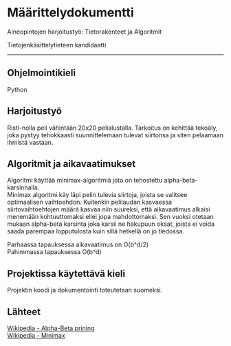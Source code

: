 # Määrittelydokumentti #

Aineopintojen harjoitustyö: Tietorakenteet ja Algoritmit

Tietojenkäsittelytieteen kandidaatti

----

## Ohjelmointikieli

Python

## Harjoitustyö

Risti-nolla peli vähintään 20x20 pelialustalla. Tarkoitus on kehittää tekoäly, joka pystyy tehokkaasti suunnittelemaan tulevat siirtonsa ja siten pelaamaan ihmistä vastaan.

## Algoritmit ja aikavaatimukset

Algoritmi käyttää minimax-algoritmiä jota on tehostettu alpha-beta-karsinnalla.  
Minimax algoritmi käy läpi pelin tulevia siirtoja, joista se valitsee optimaalisen vaihtoehdon. Kuitenkin pelilaudan kasvaessa siirtovaihtoehtojen määrä kasvaa niin suureksi, että aikavaatimus alkaisi menemään kohtuuttomaksi ellei jopa mahdottomaksi. Sen vuoksi otetaan mukaan alpha-beta karsinta joka karsii ne hakupuun oksat, joista ei voida saada parempaa lopputulosta kuin sillä hetkellä on jo tiedossa.

Parhaassa tapauksessa aikavaatimus on O(b^d/2)  
Pahimmassa tapauksessa O(b^d)

## Projektissa käytettävä kieli

Projektin koodi ja dokumentointi toteutetaan suomeksi.

## Lähteet

[Wikipedia - Alpha-Beta prining](https://en.wikipedia.org/wiki/Alpha%E2%80%93beta_pruning)  
[Wikipedia - Minimax](https://en.wikipedia.org/wiki/Alpha%E2%80%93beta_pruning)
